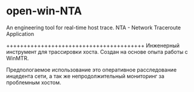 # open-win-NTA
An engineering tool for real-time host trace.
NTA - Network Traceroute Application

++++++++++++++++++++++++++++++++++++++++
Инженерный инструмент для трассировки хоста.
Создан на основе опыта работы с WinMTR.

Предпологаемое использование это оперативное расследование инцедента сети, а так же непродолжительный мониторинг за проблемным хостом.
